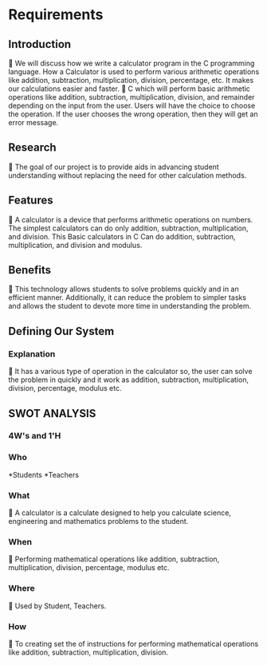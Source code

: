# Requirements

## Introduction
	We will discuss how we write a calculator program in the C programming language. How a Calculator is used to perform various arithmetic operations like addition, subtraction, multiplication, division, percentage, etc. It makes our calculations easier and faster. 
	C which will perform basic arithmetic operations like addition, subtraction, multiplication, division, and remainder depending on the input from the user.
Users will have the choice to choose the operation. If the user chooses the wrong operation, then they will get an error message.
## Research
	The goal of our project is to provide aids in advancing student understanding without replacing the need for other calculation methods. 
## Features
	A calculator is a device that performs arithmetic operations on numbers. The simplest calculators can do only addition, subtraction, multiplication, and division. This Basic calculators in C Can do addition, subtraction, multiplication, and division and modulus.
## Benefits
	This technology allows students to solve problems quickly and in an efficient manner. Additionally, it can reduce the problem to simpler tasks and allows the student to devote more time in understanding the problem.
## Defining Our System
### Explanation
	It has a various type of operation in the calculator so, the user can solve the problem in quickly and it work as addition, subtraction, multiplication, division, percentage, modulus etc.

## SWOT ANALYSIS
       

### 4W&#39;s and 1&#39;H
### Who
*Students    *Teachers
### What
	A calculator is a calculate designed to help you calculate science, engineering   and mathematics problems to the student.
### When
	Performing mathematical operations like addition, subtraction, multiplication, division, percentage, modulus etc.
### Where
	Used by Student, Teachers.
### How
	  To creating set the of instructions for performing mathematical operations like addition, subtraction, multiplication, division.
    

         

           


          
     
              
                                 




